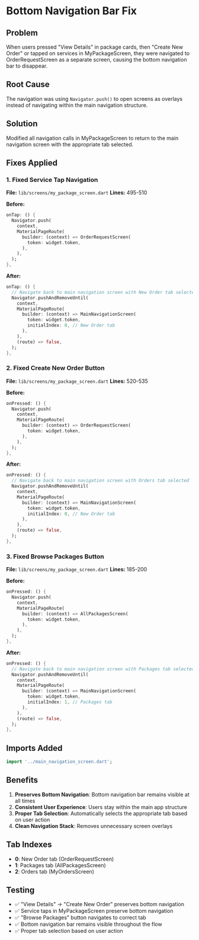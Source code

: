 # Bottom Navigation Bar Fix

## Problem
When users pressed "View Details" in package cards, then "Create New Order" or tapped on services in MyPackageScreen, they were navigated to OrderRequestScreen as a separate screen, causing the bottom navigation bar to disappear.

## Root Cause
The navigation was using `Navigator.push()` to open screens as overlays instead of navigating within the main navigation structure.

## Solution
Modified all navigation calls in MyPackageScreen to return to the main navigation screen with the appropriate tab selected.

## Fixes Applied

### 1. Fixed Service Tap Navigation
**File:** `lib/screens/my_package_screen.dart`
**Lines:** 495-510

**Before:**
```dart
onTap: () {
  Navigator.push(
    context,
    MaterialPageRoute(
      builder: (context) => OrderRequestScreen(
        token: widget.token,
      ),
    ),
  );
},
```

**After:**
```dart
onTap: () {
  // Navigate back to main navigation screen with New Order tab selected
  Navigator.pushAndRemoveUntil(
    context,
    MaterialPageRoute(
      builder: (context) => MainNavigationScreen(
        token: widget.token,
        initialIndex: 0, // New Order tab
      ),
    ),
    (route) => false,
  );
},
```

### 2. Fixed Create New Order Button
**File:** `lib/screens/my_package_screen.dart`
**Lines:** 520-535

**Before:**
```dart
onPressed: () {
  Navigator.push(
    context,
    MaterialPageRoute(
      builder: (context) => OrderRequestScreen(
        token: widget.token,
      ),
    ),
  );
},
```

**After:**
```dart
onPressed: () {
  // Navigate back to main navigation screen with Orders tab selected
  Navigator.pushAndRemoveUntil(
    context,
    MaterialPageRoute(
      builder: (context) => MainNavigationScreen(
        token: widget.token,
        initialIndex: 0, // New Order tab
      ),
    ),
    (route) => false,
  );
},
```

### 3. Fixed Browse Packages Button
**File:** `lib/screens/my_package_screen.dart`
**Lines:** 185-200

**Before:**
```dart
onPressed: () {
  Navigator.push(
    context,
    MaterialPageRoute(
      builder: (context) => AllPackagesScreen(
        token: widget.token,
      ),
    ),
  );
},
```

**After:**
```dart
onPressed: () {
  // Navigate back to main navigation screen with Packages tab selected
  Navigator.pushAndRemoveUntil(
    context,
    MaterialPageRoute(
      builder: (context) => MainNavigationScreen(
        token: widget.token,
        initialIndex: 1, // Packages tab
      ),
    ),
    (route) => false,
  );
},
```

## Imports Added
```dart
import '../main_navigation_screen.dart';
```

## Benefits
1. **Preserves Bottom Navigation**: Bottom navigation bar remains visible at all times
2. **Consistent User Experience**: Users stay within the main app structure
3. **Proper Tab Selection**: Automatically selects the appropriate tab based on user action
4. **Clean Navigation Stack**: Removes unnecessary screen overlays

## Tab Indexes
- **0**: New Order tab (OrderRequestScreen)
- **1**: Packages tab (AllPackagesScreen)  
- **2**: Orders tab (MyOrdersScreen)

## Testing
- ✅ "View Details" → "Create New Order" preserves bottom navigation
- ✅ Service taps in MyPackageScreen preserve bottom navigation
- ✅ "Browse Packages" button navigates to correct tab
- ✅ Bottom navigation bar remains visible throughout the flow
- ✅ Proper tab selection based on user action 